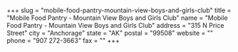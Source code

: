 +++
slug = "mobile-food-pantry-mountain-view-boys-and-girls-club"
title = "Mobile Food Pantry - Mountain View Boys and Girls Club"
name = "Mobile Food Pantry - Mountain View Boys and Girls Club"
address = "315 N Price Street"
city = "Anchorage"
state = "AK"
postal = "99508"
website = ""
phone = "907 272-3663"
fax = ""
+++
